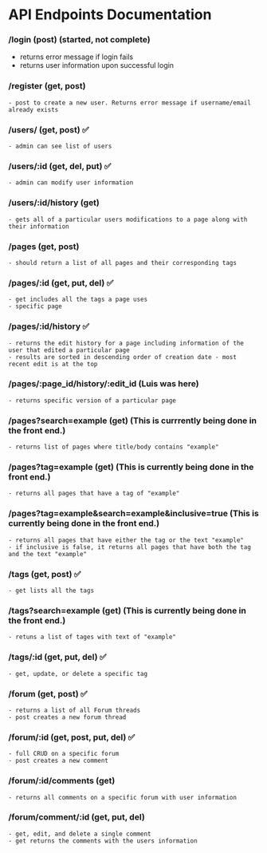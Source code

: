 # API Endpoints Documentation

### /login (post) (started, not complete)
- returns error message if login fails 
- returns user information upon successful login

### /register (get, post)
    - post to create a new user. Returns error message if username/email already exists

### /users/ (get, post) ✅
    - admin can see list of users

### /users/:id (get, del, put) ✅
    - admin can modify user information

### /users/:id/history (get)
    - gets all of a particular users modifications to a page along with their information

### /pages (get, post) 
    - should return a list of all pages and their corresponding tags

### /pages/:id (get, put, del) ✅
    - get includes all the tags a page uses
    - specific page

### /pages/:id/history ✅
    - returns the edit history for a page including information of the user that edited a particular page
    - results are sorted in descending order of creation date - most recent edit is at the top

### /pages/:page_id/history/:edit_id (Luis was here)
    - returns specific version of a particular page

### /pages?search=example (get)   (This is currrently being done in the front end.)
    - returns list of pages where title/body contains "example"

### /pages?tag=example (get)      (This is currently being done in the front end.)
    - returns all pages that have a tag of "example"

### /pages?tag=example&search=example&inclusive=true    (This is currently being done in the front end.)
    - returns all pages that have either the tag or the text "example"
    - if inclusive is false, it returns all pages that have both the tag and the text "example"

### /tags (get, post) ✅
    - get lists all the tags

### /tags?search=example (get)   (This is currently being done in the front end.)
    - retuns a list of tages with text of "example"

### /tags/:id (get, put, del) ✅
    - get, update, or delete a specific tag

### /forum (get, post) ✅
    - returns a list of all Forum threads
    - post creates a new forum thread

### /forum/:id (get, post, put, del) ✅
    - full CRUD on a specific forum
    - post creates a new comment

### /forum/:id/comments (get)
    - returns all comments on a specific forum with user information

### /forum/comment/:id (get, put, del) 
    - get, edit, and delete a single comment
    - get returns the comments with the users information
